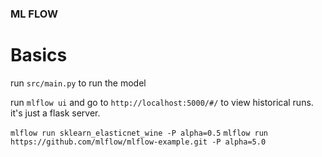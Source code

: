 ### ML FLOW
# Basics
run `src/main.py` to run the model
  
run `mlflow ui` and go to `http://localhost:5000/#/` to view historical runs.  it's just a flask server.

`mlflow run sklearn_elasticnet_wine -P alpha=0.5`
`mlflow run https://github.com/mlflow/mlflow-example.git -P alpha=5.0`